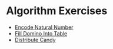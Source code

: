 # Algorithm Exercises

- [Encode Natural Number](https://github.com/chenjiinguyen/AlgorithmExercises/tree/master/DecodeNaturalNumber)
- [Fill Domino Into Table](https://github.com/chenjiinguyen/AlgorithmExercises/tree/master/FillDominoIntoTable)
- [Distribute Candy](https://github.com/chenjiinguyen/AlgorithmExercises/tree/master/DistributeCandy)